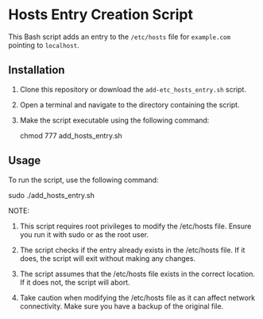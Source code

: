 # Hosts Entry Creation Script

This Bash script adds an entry to the `/etc/hosts` file for `example.com` pointing to `localhost`.


## Installation

1. Clone this repository or download the `add-etc_hosts_entry.sh` script.

2. Open a terminal and navigate to the directory containing the script.

3. Make the script executable using the following command:
   
    chmod 777 add_hosts_entry.sh
    

## Usage

To run the script, use the following command:

sudo ./add_hosts_entry.sh

NOTE:
1. This script requires root privileges to modify the /etc/hosts file. Ensure you run it with sudo or as the root user.

2. The script checks if the entry already exists in the /etc/hosts file. If it does, the script will exit without making any changes.

3. The script assumes that the /etc/hosts file exists in the correct location. If it does not, the script will abort.

4. Take caution when modifying the /etc/hosts file as it can affect network connectivity. Make sure you have a backup of the original file.